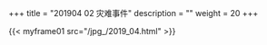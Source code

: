 +++
title = "201904 02 灾难事件"
description = ""
weight = 20
+++


{{< myframe01 src="/jpg_/2019_04.html" >}}

